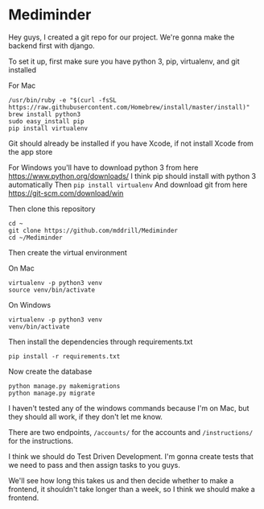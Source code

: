 # Mediminder

Hey guys, I created a git repo for our project. We're gonna make the backend first with django.

To set it up, first make sure you have python 3, pip, virtualenv, and git installed

For Mac
```
/usr/bin/ruby -e "$(curl -fsSL https://raw.githubusercontent.com/Homebrew/install/master/install)"
brew install python3
sudo easy_install pip
pip install virtualenv
```

Git should already be installed if you have Xcode, if not install Xcode from the app store

For Windows you'll have to download python 3 from here https://www.python.org/downloads/
I think pip should install with python 3 automatically
Then `pip install virtualenv`
And download git from here https://git-scm.com/download/win

Then clone this repository
```
cd ~
git clone https://github.com/mddrill/Mediminder
cd ~/Mediminder
```

Then create the virtual environment

On Mac
```
virtualenv -p python3 venv
source venv/bin/activate
```
On Windows
```
virtualenv -p python3 venv
venv/bin/activate
```

Then install the dependencies through requirements.txt
```
pip install -r requirements.txt
```

Now create the database
```
python manage.py makemigrations
python manage.py migrate
```
I haven't tested any of the windows commands because I'm on Mac, but they should all work, if they don't let me know.

There are two endpoints, `/accounts/` for the accounts and `/instructions/` for the instructions.

I think we should do Test Driven Development. I'm gonna create tests that we need to pass and then assign tasks to you guys.

We'll see how long this takes us and then decide whether to make a frontend, it shouldn't take longer than a week, so I think we should make a frontend.
